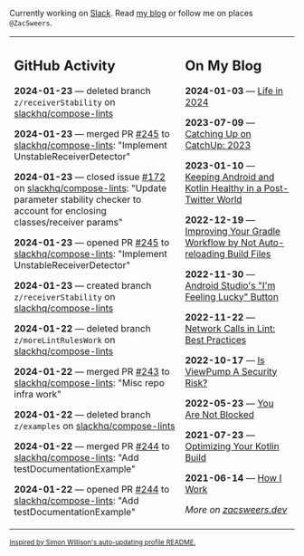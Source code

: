 Currently working on [Slack](https://slack.com/). Read [my blog](https://zacsweers.dev/) or follow me on places `@ZacSweers`.

<table><tr><td valign="top" width="60%">

## GitHub Activity
<!-- githubActivity starts -->
**2024-01-23** — deleted branch `z/receiverStability` on [slackhq/compose-lints](https://github.com/slackhq/compose-lints)

**2024-01-23** — merged PR [#245](https://github.com/slackhq/compose-lints/pull/245) to [slackhq/compose-lints](https://github.com/slackhq/compose-lints): "Implement UnstableReceiverDetector"

**2024-01-23** — closed issue [#172](https://github.com/slackhq/compose-lints/issues/172) on [slackhq/compose-lints](https://github.com/slackhq/compose-lints): "Update parameter stability checker to account for enclosing classes/receiver params"

**2024-01-23** — opened PR [#245](https://github.com/slackhq/compose-lints/pull/245) to [slackhq/compose-lints](https://github.com/slackhq/compose-lints): "Implement UnstableReceiverDetector"

**2024-01-23** — created branch `z/receiverStability` on [slackhq/compose-lints](https://github.com/slackhq/compose-lints)

**2024-01-22** — deleted branch `z/moreLintRulesWork` on [slackhq/compose-lints](https://github.com/slackhq/compose-lints)

**2024-01-22** — merged PR [#243](https://github.com/slackhq/compose-lints/pull/243) to [slackhq/compose-lints](https://github.com/slackhq/compose-lints): "Misc repo infra work"

**2024-01-22** — deleted branch `z/examples` on [slackhq/compose-lints](https://github.com/slackhq/compose-lints)

**2024-01-22** — merged PR [#244](https://github.com/slackhq/compose-lints/pull/244) to [slackhq/compose-lints](https://github.com/slackhq/compose-lints): "Add testDocumentationExample"

**2024-01-22** — opened PR [#244](https://github.com/slackhq/compose-lints/pull/244) to [slackhq/compose-lints](https://github.com/slackhq/compose-lints): "Add testDocumentationExample"
<!-- githubActivity ends -->
</td><td valign="top" width="40%">

## On My Blog
<!-- blog starts -->
**2024-01-03** — [Life in 2024](https://www.zacsweers.dev/life-in-2024/)

**2023-07-09** — [Catching Up on CatchUp: 2023](https://www.zacsweers.dev/catching-up-on-catchup-2023/)

**2023-01-10** — [Keeping Android and Kotlin Healthy in a Post-Twitter World](https://www.zacsweers.dev/keeping-android-healthy/)

**2022-12-19** — [Improving Your Gradle Workflow by Not Auto-reloading Build Files](https://www.zacsweers.dev/improving-your-workflow-by-not-auto-reloading-build-files/)

**2022-11-30** — [Android Studio's "I'm Feeling Lucky" Button](https://www.zacsweers.dev/android-studios-im-feeling-lucky-button/)

**2022-11-22** — [Network Calls in Lint: Best Practices](https://www.zacsweers.dev/network-calls-in-lint-best-practices/)

**2022-10-17** — [Is ViewPump A Security Risk?](https://www.zacsweers.dev/is-viewpump-a-security-risk/)

**2022-05-23** — [You Are Not Blocked](https://www.zacsweers.dev/you-are-not-blocked/)

**2021-07-23** — [Optimizing Your Kotlin Build](https://www.zacsweers.dev/optimizing-your-kotlin-build/)

**2021-06-14** — [How I Work](https://www.zacsweers.dev/how-i-work/)
<!-- blog ends -->
_More on [zacsweers.dev](https://zacsweers.dev/)_
</td></tr></table>

<sub><a href="https://simonwillison.net/2020/Jul/10/self-updating-profile-readme/">Inspired by Simon Willison's auto-updating profile README.</a></sub>